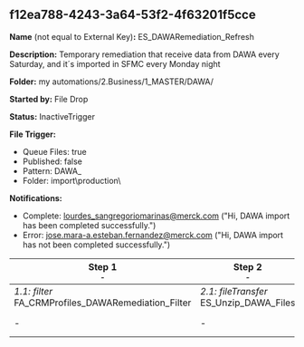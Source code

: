 ## f12ea788-4243-3a64-53f2-4f63201f5cce

**Name** (not equal to External Key)**:** ES_DAWARemediation_Refresh

**Description:** Temporary remediation that receive data from DAWA every Saturday, and it´s imported in SFMC every Monday night

**Folder:** my automations/2.Business/1_MASTER/DAWA/

**Started by:** File Drop

**Status:** InactiveTrigger

**File Trigger:**

* Queue Files: true
* Published: false
* Pattern: DAWA_
* Folder:  import\production\

**Notifications:**

* Complete: lourdes_sangregoriomarinas@merck.com ("Hi, DAWA import has been completed successfully.")
* Error: jose.mara-a.esteban.fernandez@merck.com ("Hi, DAWA import has not been completed successfully.")

| Step 1<br>_<small>-</small>_ | Step 2<br>_<small>-</small>_ | Step 3<br>_<small>-</small>_ | Step 4<br>_<small>-</small>_ | Step 5<br>_<small>-</small>_ | Step 6<br>_<small>-</small>_ | Step 7<br>_<small>-</small>_ | Step 8<br>_<small>-</small>_ | Step 9<br>_<small>-</small>_ |
| --- | --- | --- | --- | --- | --- | --- | --- | --- |
| _1.1: filter_<br>FA_CRMProfiles_DAWARemediation_Filter | _2.1: fileTransfer_<br>ES_Unzip_DAWA_Files | _3.1: importFile_<br>ES_Import_DAWA_TERRITORY_BRICK_REL | _4.1: importFile_<br>ES_Import_DAWA_TERRITORY_USER_MASTER | _5.1: importFile_<br>ES_Import_DAWA_ORGANIZATION_MASTER | _6.1: importFile_<br>ES_Import_DAWA_ORGANIZATION_USER_REL | _7.1: importFile_<br>ES_Import_DAWA_EVENT_HEADER | _8.1: importFile_<br>ES_Import_DAWA_MARKETINDICATOR_PRODUCT_REL | _9.1: importFile_<br>ES_Import_DAWA_PRESCRIBER_MARKETINDICATOR_REL |
| - | - | _3.2: importFile_<br>ES_Import_DAWA_MARKETINDICATOR_MASTER | _4.2: importFile_<br>ES_Import_DAWA_PRESCRIBER_USER_REL | _5.2: importFile_<br>ES_Import_DAWA_PRESCRIBER_ORGANIZATION_REL | _6.2: importFile_<br>ES_Import_DAWA_CALL_HEADER | _7.2: importFile_<br>ES_Import_DAWA_EVENT_PRESCRIBER | _8.2: importFile_<br>ES_Import_DAWA_CALL_PRODUCT | _9.2: importFile_<br>ES_Import_DAWA_PRODUCT_MASTER |
